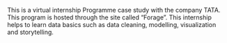 This is a virtual internship Programme case study with the company TATA. This program is hosted through the site called “Forage”. This internship helps to learn data basics such as data cleaning, modelling, visualization and storytelling.
